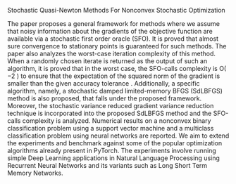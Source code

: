 Stochastic Quasi-Newton Methods For Nonconvex Stochastic Optimization

The paper proposes a general framework for methods where we assume that noisy information
about the gradients of the objective function are available via a stochastic first order oracle
(SFO). It is proved that almost sure convergence to stationary points is guaranteed for such
methods. The paper also analyzes the worst-case iteration complexity of this method. When a
randomly chosen iterate is returned as the output of such an algorithm, it is proved that in the
worst case, the SFO-calls complexity is O( −2 ) to ensure that the expectation of the squared
norm of the gradient is smaller than the given accuracy tolerance . Additionally, a specific
algorithm, namely, a stochastic damped limited-memory BFGS (SdLBFGS) method is also
proposed, that falls under the proposed framework. Moreover, the stochastic variance reduced
gradient variance reduction technique is incorporated into the proposed SdLBFGS method and
the SFO-calls complexity is analyzed. Numerical results on a nonconvex binary classification
problem using a support vector machine and a multiclass classification problem using neural
networks are reported. We aim to extend the experiments and benchmark against some of the
popular optimization algorithms already present in PyTorch. The experiments involve running
simple Deep Learning applications in Natural Language Processing using Recurrent Neural
Networks and its variants such as Long Short Term Memory Networks.

